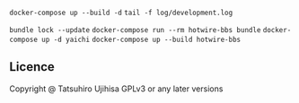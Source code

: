 `docker-compose up --build -d`
`tail -f log/development.log`

`bundle lock --update`
`docker-compose run --rm hotwire-bbs bundle`
`docker-compose up -d yaichi`
`docker-compose up --build hotwire-bbs`

## Licence

Copyright @ Tatsuhiro Ujihisa
GPLv3 or any later versions
